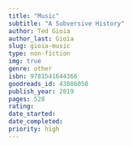 ```yaml
---
title: "Music"
subtitle: "A Subversive History"
author: Ted Gioia
author_last: Gioia
slug: gioia-music
type: non-fiction
img: true
genre: other
isbn: 9781541644366
goodreads_id: 43886050
publish_year: 2019
pages: 528
rating: 
date_started:
date_completed:
priority: high
---
```


